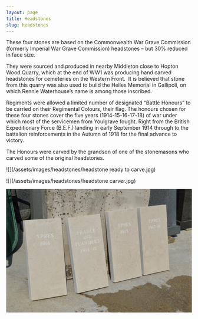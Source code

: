 ```yaml
---
layout: page
title: Headstones
slug: headstones
---
```


These four stones are based on the Commonwealth War Grave Commission (formerly Imperial War Grave Commission) headstones – but 30% reduced in face size.

They were sourced and produced in nearby Middleton close to Hopton Wood Quarry, which at the end of WW1 was producing hand carved headstones for cemeteries on the Western Front.  It is believed that stone from this quarry was also used to build the Helles Memorial in Gallipoli, on which Rennie Waterhouse’s name is among those inscribed.

Regiments were allowed a limited number of designated “Battle Honours” to be carried on their Regimental Colours, their flag. The honours chosen for these four stones cover the five years (1914-15-16-17-18) of war under which most of the servicemen from Youlgrave fought. Right from the British Expeditionary Force (B.E.F.) landing in early September 1914 through to the battalion reinforcements in the Autumn of 1918 for the final advance to victory.

The Honours were carved by the grandson of one of the stonemasons who carved some of the original headstones.

![](/assets/images/headstones/headstone ready to carve.jpg)

![](/assets/images/headstones/headstone carver.jpg)

![](/assets/images/headstones/headstones.jpg)

